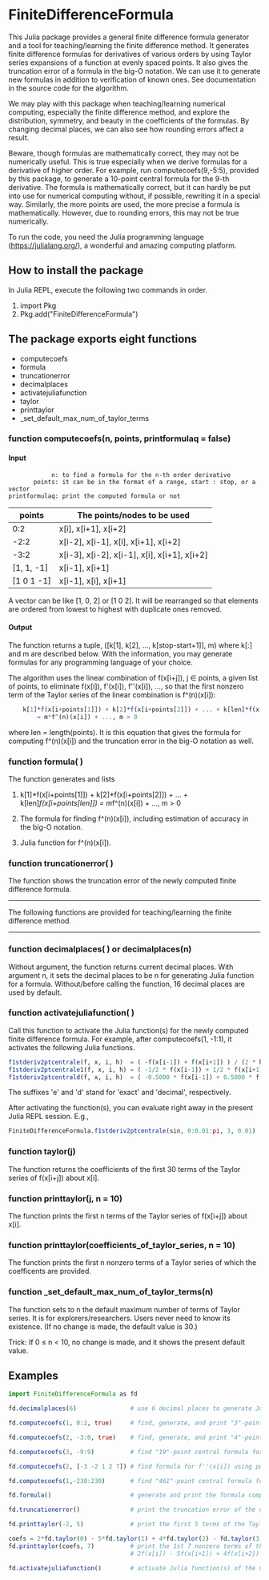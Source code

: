 # FiniteDifferenceFormula

This Julia package provides a general finite difference formula generator and a tool
for teaching/learning the finite difference method. It generates finite difference
formulas for derivatives of various orders by using Taylor series expansions of a
function at evenly spaced points. It also gives the truncation error of a formula
in the big-O notation. We can use it to generate new formulas in addition to
verification of known ones. See documentation in the source code for the algorithm.

We may play with this package when teaching/learning numerical computing, especially
the finite difference method, and explore the distribution, symmetry, and beauty in
the coefficients of the formulas. By changing decimal places, we can also see how
rounding errors affect a result.

Beware, though formulas are mathematically correct, they may not be numerically useful.
This is true especially when we derive formulas for a derivative of higher order. For
example, run computecoefs(9,-5:5), provided by this package, to generate a 10-point
central formula for the 9-th derivative. The formula is mathematically correct, but it
can hardly be put into use for numerical computing without, if possible, rewriting it
in a special way. Similarly, the more points are used, the more precise a formula
is mathematically. However, due to rounding errors, this may not be true numerically.

To run the code, you need the Julia programming language (https://julialang.org/), a
wonderful and amazing computing platform.

## How to install the package

In Julia REPL, execute the following two commands in order.

1. import Pkg
1. Pkg.add("FiniteDifferenceFormula")

## The package exports eight functions

- computecoefs
- formula
- truncationerror
- decimalplaces
- activatejuliafunction
- taylor
- printtaylor
- _set_default_max_num_of_taylor_terms

### function computecoefs(n, points, printformulaq = false)

#### Input

```
            n: to find a formula for the n-th order derivative
       points: it can be in the format of a range, start : stop, or a vector
printformulaq: print the computed formula or not
```

|   points     |   The points/nodes to be used                  |
|   ---------- | ---------------------------------------------- |
|    0:2       |   x[i], x[i+1], x[i+2]                         |
|   -2:2       |   x[i-2], x[i-1], x[i], x[i+1], x[i+2]         |
|   -3:2       |   x[i-3], x[i-2], x[i-1], x[i], x[i+1], x[i+2] |
|   [1, 1, -1] |   x[i-1], x[i+1]                               |
|   [1 0 1 -1] |   x[i-1], x[i], x[i+1]                         |

A vector can be like [1, 0, 2] or [1 0 2]. It will be rearranged so
that elements are ordered from lowest to highest with duplicate ones
removed.

#### Output

The function returns a tuple, ([k[1], k[2], ..., k[stop-start+1]], m) where k[:] and m
are described below. With the information, you may generate formulas for any
programming language of your choice.

The algorithm uses the linear combination of f(x[i+j]), j ∈ points, a given list of points,
to eliminate f(x[i]), f'(x[i]), f''(x[i]), ..., so that the first nonzero term of the Taylor
series of the linear combination is f^(n)(x[i]):

```Julia
    k[1]*f(x[i+points[1]]) + k[2]*f(x[i+points[2]]) + ... + k[len]*f(x[i+points[len]])
        = m*f^(n)(x[i]) + ..., m > 0
```

where len = length(points). It is this equation that gives the formula for computing f^(n)(x[i])
and the truncation error in the big-O notation as well.

### function formula( )

The function generates and lists

1. k[1]*f(x[i+points[1]]) + k[2]*f(x[i+points[2]]) + ... + k[len]*f(x[i+points[len]])
       = m*f^(n)(x[i]) + ..., m > 0

1. The formula for finding f^(n)(x[i]), including estimation of accuracy in the big-O
   notation.

1. Julia function for f^(n)(x[i]).

### function truncationerror( )

The function shows the truncation error of the newly computed finite difference formula.

-----

The following functions are provided for teaching/learning the finite difference method.

-----

### function decimalplaces( ) or decimalplaces(n)

Without argument, the function returns current decimal places. With argument n, it sets the
decimal places to be n for generating Julia function for a formula. Without/before calling
the function, 16 decimal places are used by default.

### function activatejuliafunction( )

Call this function to activate the Julia function(s) for the newly computed finite
difference formula. For example, after computecoefs(1, -1:1), it activates the
following Julia functions.

```Julia
f1stderiv2ptcentrale(f, x, i, h)  = ( -f(x[i-1]) + f(x[i+1]) ) / (2 * h)
f1stderiv2ptcentrale1(f, x, i, h) = ( -1/2 * f(x[i-1]) + 1/2 * f(x[i+1]) ) / h
f1stderiv2ptcentrald(f, x, i, h)  = ( -0.5000 * f(x[i-1]) + 0.5000 * f(x[i+1]) ) / h
```
The suffixes 'e' and 'd' stand for 'exact' and 'decimal', respectively.

After activating the function(s), you can evaluate right away in the present Julia REPL
session. E.g.,

```Julia
FiniteDifferenceFormula.f1stderiv2ptcentrale(sin, 0:0.01:pi, 3, 0.01)
```

### function taylor(j)

The function returns the coefficients of the first 30 terms of the Taylor series of f(x[i+j])
about x[i].

### function printtaylor(j, n = 10)

The function prints the first n terms of the Taylor series of f(x[i+j]) about x[i].

### function printtaylor(coefficients_of_taylor_series, n = 10)

The function prints the first n nonzero terms of a Taylor series of which the coefficents are
provided.

### function _set_default_max_num_of_taylor_terms(n)

The function sets to n the default maximum number of terms of Taylor series. It is for
explorers/researchers. Users never need to know its existence. (If no change is made,
the default value is 30.)

Trick: If 0 ≤ n < 10, no change is made, and it shows the present default value.
 
## Examples

```Julia
import FiniteDifferenceFormula as fd

fd.decimalplaces(6)               # use 6 decimal places to generate Julia functions of computed formulas

fd.computecoefs(1, 0:2, true)     # find, generate, and print "3"-point forward formula for f'(x[i])

fd.computecoefs(2, -3:0, true)    # find, generate, and print "4"-point backward formula for f''(x[i])

fd.computecoefs(3, -9:9)          # find "19"-point central formula for f'''(x[i])

fd.computecoefs(2, [-3 -2 1 2 7]) # find formula for f''(x[i]) using points x[i+j], j = -3, -2, 1, 2, and 7

fd.computecoefs(1,-230:230)       # find "461"-point central formula for f'(x[i]). does it exist? run the code!

fd.formula()                      # generate and print the formula computed last time you called computecoefs(...)

fd.truncationerror()              # print the truncation error of the newly computed formula

fd.printtaylor(-2, 5)             # print the first 5 terms of the Taylor series of f(x[i-2]) about x[i]

coefs = 2*fd.taylor(0) - 5*fd.taylor(1) + 4*fd.taylor(2) - fd.taylor(3);
fd.printtaylor(coefs, 7)          # print the 1st 7 nonzero terms of the Taylor series of
                                  # 2f(x[i]) - 5f(x[i+1]) + 4f(x[i+2]) - f(x[i+3])

fd.activatejuliafunction()        # activate Julia function(s) of the newly computed formula in present REPL session
```
